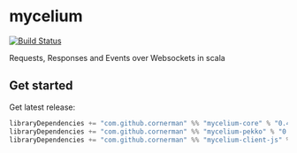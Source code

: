 # mycelium
[![Build Status](https://travis-ci.org/cornerman/mycelium.svg?branch=master)](https://travis-ci.org/cornerman/mycelium)

Requests, Responses and Events over Websockets in scala

## Get started

Get latest release:
```scala
libraryDependencies += "com.github.cornerman" %% "mycelium-core" % "0.4.1" // core data types
libraryDependencies += "com.github.cornerman" %% "mycelium-pekko" % "0.4.1" // pekko-based jvm client and server implementation
libraryDependencies += "com.github.cornerman" %% "mycelium-client-js" % "0.4.1" // scalajs client implementation
```
